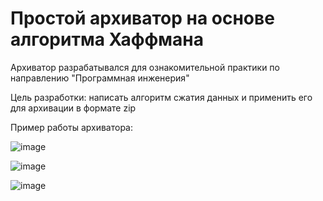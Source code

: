 <h1 align="left">Простой архиватор на основе алгоритма Хаффмана</h1>
 
Архиватор разрабатывался для ознакомительной практики по направлению "Программная инженерия"

Цель разработки: написать алгоритм сжатия данных и применить его для архивации в формате zip

Пример работы архиватора:

![image](https://user-images.githubusercontent.com/80622273/174499028-ca9cf495-1281-458a-94b3-c6a11b1886bb.png)

![image](https://user-images.githubusercontent.com/80622273/174499032-56430093-5150-44d6-bb6c-d75eed8e1872.png)

![image](https://user-images.githubusercontent.com/80622273/174499037-9a668420-1f9e-4996-9015-20f7ec939e68.png)
